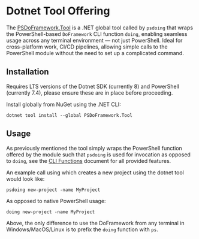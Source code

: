 # Dotnet Tool Offering

The [PSDoFramework.Tool](https://www.nuget.org/packages/PSDoFramework.Tool/) is a .NET global tool called by `psdoing` that wraps the PowerShell-based `DoFramework` CLI function `doing`, enabling seamless usage across any terminal environment — not just PowerShell. Ideal for cross-platform work, CI/CD pipelines, allowing simple calls to the PowerShell module without the need to set up a complicated command.

## Installation

Requires LTS versions of the Dotnet SDK (currently 8) and PowerShell (currently 7.4), please ensure these are in place before proceeding.

Install globally from NuGet using the .NET CLI:

```
dotnet tool install --global PSDoFramework.Tool
```

## Usage

As previously mentioned the tool simply wraps the PowerShell function offered by the module such that `psdoing` is used for invocation as opposed to `doing`, see the [CLI Functions](./CLIFunctions.md) document for all provided features.

An example call using which creates a new project using the dotnet tool would look like:
```
psdoing new-project -name MyProject
```

As opposed to native PowerShell usage:
```
doing new-project -name MyProject
```

Above, the only difference to use the DoFramework from any terminal in Windows/MacOS/Linux is to prefix the `doing` function with `ps`.